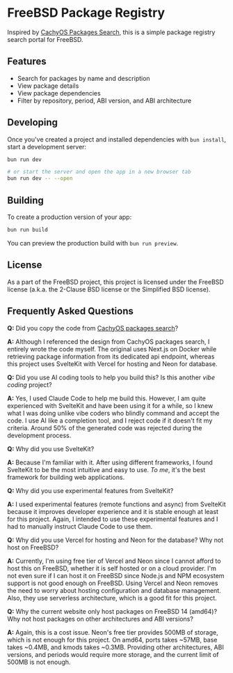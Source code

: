 # FreeBSD Package Registry

Inspired by [CachyOS Packages Search](https://packages.cachyos.org), this is a simple package registry search portal for FreeBSD.

## Features

- Search for packages by name and description
- View package details
- View package dependencies
- Filter by repository, period, ABI version, and ABI architecture

## Developing

Once you've created a project and installed dependencies with `bun install`, start a development server:

```sh
bun run dev

# or start the server and open the app in a new browser tab
bun run dev -- --open
```

## Building

To create a production version of your app:

```sh
bun run build
```

You can preview the production build with `bun run preview`.

## License

As a part of the FreeBSD project, this project is licensed under the FreeBSD license (a.k.a. the 2-Clause BSD license or the Simplified BSD license).

## Frequently Asked Questions

**Q:** Did you copy the code from [CachyOS packages search](https://packages.cachyos.org)?

**A:** Although I referenced the design from CachyOS packages search, I entirely wrote the code myself. The original uses Next.js on Docker while retrieving package information from its dedicated api endpoint, whereas this project uses SvelteKit with Vercel for hosting and Neon for database.

**Q:** Did you use AI coding tools to help you build this? Is this another _vibe coding_ project?

**A:** Yes, I used Claude Code to help me build this. However, I am quite experienced with SvelteKit and have been using it for a while, so I knew what I was doing unlike vibe coders who blindly command and accept the code. I use AI like a completion tool, and I reject code if it doesn't fit my criteria. Around 50% of the generated code was rejected during the development process.

**Q:** Why did you use SvelteKit?

**A:** Because I'm familiar with it. After using different frameworks, I found SvelteKit to be the most intuitive and easy to use. _To me_, it's the best framework for building web applications.

**Q:** Why did you use experimental features from SvelteKit?

**A:** I used experimental features (remote functions and async) from SvelteKit because it improves developer experience and it is stable enough at least for this project. Again, I intended to use these experimental features and I had to manually instruct Claude Code to use them.

**Q:** Why did you use Vercel for hosting and Neon for the database? Why not host on FreeBSD?

**A:** Currently, I'm using free tier of Vercel and Neon since I cannot afford to host this on FreeBSD, whether it is self hosted or on a cloud provider. I'm not even sure if I can host it on FreeBSD since Node.js and NPM ecosystem support is not good enough on FreeBSD. Using Vercel and Neon removes the need to worry about hosting configuration and database management. Also, they use serverless architecture, which is a good fit for this project.

**Q:** Why the current website only host packages on FreeBSD 14 (amd64)? Why not host packages on other architectures and ABI versions?

**A:** Again, this is a cost issue. Neon's free tier provides 500MB of storage, which is not enough for this project. On amd64, ports takes ~57MB, base takes ~0.4MB, and kmods takes ~0.3MB. Providing other architectures, ABI versions, and periods would require more storage, and the current limit of 500MB is not enough.
